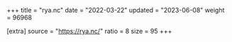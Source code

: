 +++
title = "rya.nc"
date = "2022-03-22"
updated = "2023-06-08"
weight = 96968

[extra]
source = "https://rya.nc/"
ratio = 8
size = 95
+++

